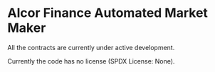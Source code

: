 # Alcor Finance Automated Market Maker

All the contracts are currently under active development.

Currently the code has no license (SPDX License: None).
